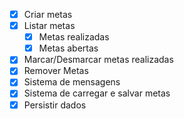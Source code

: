 - [x] Criar metas
- [x] Listar metas
    - [x] Metas realizadas
    - [x] Metas abertas
- [x]  Marcar/Desmarcar metas realizadas
- [x] Remover Metas
- [x] Sistema de mensagens
- [x] Sistema de carregar e salvar metas
- [x] Persistir dados